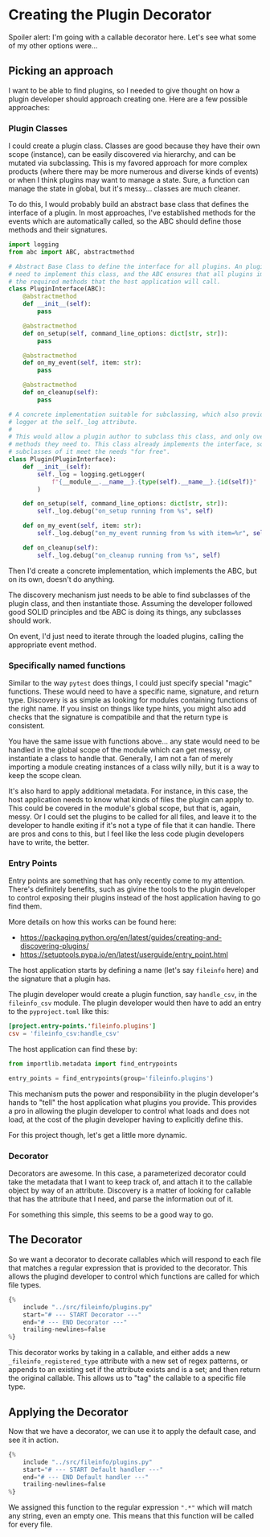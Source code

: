 # Creating the Plugin Decorator

Spoiler alert: I'm going with a callable decorator here. Let's see what some of my other options were...

## Picking an approach

I want to be able to find plugins, so I needed to give thought on how a plugin developer should approach creating one.
Here are a few possible approaches:

### Plugin Classes

I could create a plugin class. Classes are good because they have their own scope (instance), can be easily discovered
via hierarchy, and can be mutated via subclassing. This is my favored approach for more complex products (where there
may be more numerous and diverse kinds of events) or when I think plugins may want to manage a state. Sure, a function
can manage the state in global, but it's messy... classes are much cleaner.

To do this, I would probably build an abstract base class that defines the interface of a plugin. In most approaches,
I've established methods for the events which are automatically called, so the ABC should define those methods and
their signatures.


```python
import logging
from abc import ABC, abstractmethod

# Abstract Base Class to define the interface for all plugins. An plugin would 
# need to implement this class, and the ABC ensures that all plugins implement 
# the required methods that the host application will call.
class PluginInterface(ABC):
    @abstractmethod
    def __init__(self):
        pass

    @abstractmethod
    def on_setup(self, command_line_options: dict[str, str]):
        pass

    @abstractmethod
    def on_my_event(self, item: str):
        pass

    @abstractmethod
    def on_cleanup(self):
        pass

# A concrete implementation suitable for subclassing, which also provides a 
# logger at the self._log attribute.
# 
# This would allow a plugin author to subclass this class, and only override the
# methods they need to. This class already implements the interface, so 
# subclasses of it meet the needs "for free".
class Plugin(PluginInterface):
    def __init__(self):
        self._log = logging.getLogger(
            f"{__module__.__name__}.{type(self).__name__}.{id(self)}"
        )

    def on_setup(self, command_line_options: dict[str, str]):
        self._log.debug("on_setup running from %s", self)

    def on_my_event(self, item: str):
        self._log.debug("on_my_event running from %s with item=%r", self, item)

    def on_cleanup(self):
        self._log.debug("on_cleanup running from %s", self)
```

Then I'd create a concrete implementation, which implements the ABC, but on its own, doesn't do anything.

The discovery mechanism just needs to be able to find subclasses of the plugin class, and then instantiate those. 
Assuming the developer followed good SOLID principles and tbe ABC is doing its things, any subclasses should work.

On event, I'd just need to iterate through the loaded plugins, calling the appropriate event method.

### Specifically named functions

Similar to the way `pytest` does things, I could just specify special "magic" functions. These would need to have a 
specific name, signature, and return type. Discovery is as simple as looking for modules containing functions of the
right name. If you insist on things like type hints, you might also add checks that the signature is compatibile and
that the return type is consistent.

You have the same issue with functions above... any state would need to be handled in the global scope of the module
which can get messy, or instantiate a class to handle that. Generally, I am not a fan of merely importing a module
creating instances of a class willy nilly, but it is a way to keep the scope clean.

It's also hard to apply additional metadata. For instance, in this case, the host application needs to know what kinds
of files the plugin can apply to. This could be covered in the module's global scope, but that is, again, messy. Or I
could set the plugins to be called for all files, and leave it to the developer to handle exiting if it's not a type
of file that it can handle. There are pros and cons to this, but I feel like the less code plugin developers have to
write, the better.

### Entry Points

Entry points are something that has only recently come to my attention. There's definitely benefits, such as givine the
tools to the plugin developer to control exposing their plugins instead of the host application having to go find them.

More details on how this works can be found here:

* https://packaging.python.org/en/latest/guides/creating-and-discovering-plugins/
* https://setuptools.pypa.io/en/latest/userguide/entry_point.html

The host application starts by defining a name (let's say `fileinfo` here) and the signature that a plugin has.

The plugin developer would create a plugin function, say `handle_csv`, in the `fileinfo_csv` module. The plugin 
developer would then have to add an entry to the `pyproject.toml` like this:

```toml
[project.entry-points.'fileinfo.plugins']
csv = 'fileinfo_csv:handle_csv'
```

The host application can find these by:

```python
from importlib.metadata import find_entrypoints

entry_points = find_entrypoints(group='fileinfo.plugins')
```

This mechanism puts the power and responsibility in the plugin developer's hands to "tell" the host application what
plugins you provide. This provides a pro in allowing the plugin developer to control what loads and does not load,
at the cost of the plugin developer having to explicitly define this.

For this project though, let's get a little more dynamic.

### Decorator

Decorators are awesome. In this case, a parameterized decorator could take the metadata that I want to keep track of,
and attach it to the callable object by way of an attribute. Discovery is a matter of looking for callable that has
the attribute that I need, and parse the information out of it.

For something this simple, this seems to be a good way to go.

## The Decorator

So we want a decorator to decorate callables which will respond to each file that matches a regular expression that is 
provided to the decorator. This allows the plugind developer to control which functions are called for which file types.

```python
{% 
    include "../src/fileinfo/plugins.py" 
    start="# --- START Decorator ---"
    end="# --- END Decorator ---"
    trailing-newlines=false
%}
```

This decorator works by taking in a callable, and either adds a new `_fileinfo_registered_type` attribute with a new
set of regex patterns, or appends to an existing set if the attribute exists and is a set; and then return the original
callable. This allows us to "tag" the callable to a specific file type.

## Applying the Decorator

Now that we have a decorator, we can use it to apply the default case, and see it in action.

```python
{%
    include "../src/fileinfo/plugins.py"
    start="# --- START Default handler ---"
    end="# --- END Default handler ---"
    trailing-newlines=false
%}
```

We assigned this function to the regular expression `".*"` which will match any string, even an empty one. This means
that this function will be called for every file.
